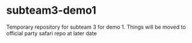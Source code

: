 # subteam3-demo1
Temporary repository for subteam 3 for demo 1. Things will be moved to official party safari repo at later date
